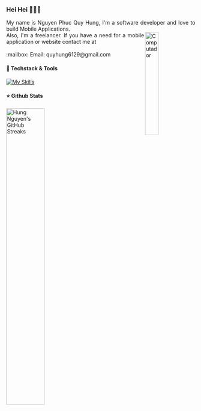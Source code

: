 ### Hei Hei 👋👋👋
<p align="justify">
My name is Nguyen Phuc Quy Hung, I'm a software developer and love to build Mobile Applications.
 <br>
<img src="https://github.com/lambiengcode/lambiengcode/blob/main/gif/banner_gif.gif?raw=true" width="26.5%" height=auto align="right" alt="Computador">
Also, I'm a freelancer. If you have a need for a mobile application or website contact me at
 <br><br>
 :mailbox: Email: quyhung6129@gmail.com
 
#### :green_heart: Techstack & Tools 
[![My Skills](https://skillicons.dev/icons?i=flutter,dart,java,androidstudio,swift,firebase,mongodb,postgresql,gitlab&perline=5&theme=dark)](https://skillicons.dev)
 
#### :star: Github Stats

<img width="45%" src="https://github-readme-streak-stats.herokuapp.com?user=Hung6129&theme=dracula&date_format=M%20j%5B%2C%20Y%5D" alt="Hung Nguyen's GitHub Streaks" />
</div>

<!---<img src="https://github-readme-stats-git-masterrstaa-rickstaa.vercel.app/api/top-langs/?username=Hung6129&show_icons=true&layout=compact&cache_seconds=1800&langs_count=8&theme=algolia&count_private=true&show_icons=true&border_radius=8&border_color=3d0066" height="180em"/>


